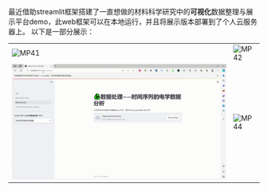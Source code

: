 最近借助streamlit框架搭建了一直想做的材料科学研究中的**可视化**数据整理与展示平台demo，此web框架可以在本地运行，并且将展示版本部署到了个人云服务器上。
以下是一部分展示：
<table>
  <tr>
    <td><img src="./demos/MP41.gif" alt="MP41" /></td>
    <td><img src="./demos/MP42.gif" alt="MP42" /></td>
  </tr>
  <tr>
    <td><img src="./demos/MP43.gif" alt="MP43" /></td>
    <td><img src="./demos/MP44.gif" alt="MP44" /></td>
  </tr>
</table>
